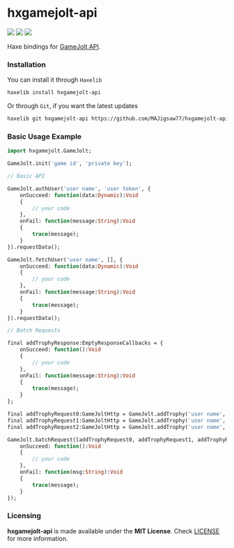 # hxgamejolt-api

![](https://img.shields.io/github/repo-size/MAJigsaw77/hxgamejolt) ![](https://badgen.net/github/open-issues/MAJigsaw77/hxgamejolt) ![](https://badgen.net/badge/license/MIT/green)

Haxe bindings for [GameJolt API](https://gamejolt.com/game-api).

### Installation

You can install it through `Haxelib`
```bash
haxelib install hxgamejolt-api
```
Or through `Git`, if you want the latest updates
```bash
haxelib git hxgamejolt-api https://github.com/MAJigsaw77/hxgamejolt-api.git
```

### Basic Usage Example

```haxe
import hxgamejolt.GameJolt;

GameJolt.init('game id', 'private key');

// Basic API

GameJolt.authUser('user name', 'user token', {
	onSucceed: function(data:Dynamic):Void
	{
		// your code
	},
	onFail: function(message:String):Void
	{
		trace(message);
	}
}).requestData();

GameJolt.fetchUser('user name', [], {
	onSucceed: function(data:Dynamic):Void
	{
		// your code
	},
	onFail: function(message:String):Void
	{
		trace(message);
	}
}).requestData();

// Batch Requests

final addTrophyResponse:EmptyResponseCallbacks = {
	onSucceed: function():Void
	{
		// your code
	},
	onFail: function(message:String):Void
	{
		trace(message);
	}
};

final addTrophyRequest0:GameJoltHttp = GameJolt.addTrophy('user name', 'user token', 0, addTrophyResponse);
final addTrophyRequest1:GameJoltHttp = GameJolt.addTrophy('user name', 'user token', 0, addTrophyResponse);
final addTrophyRequest2:GameJoltHttp = GameJolt.addTrophy('user name', 'user token', 0, addTrophyResponse);

GameJolt.batchRequest([addTrophyRequest0, addTrophyRequest1, addTrophyRequest2], {
	onSucceed: function():Void
	{
		// your code
	},
	onFail: function(msg:String):Void
	{
		trace(message);
	}
});
```

### Licensing

**hxgamejolt-api** is made available under the **MIT License**. Check [LICENSE](./LICENSE) for more information.
